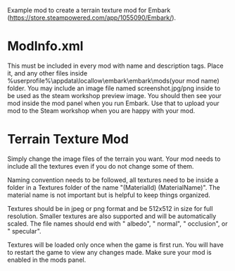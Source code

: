 Example mod to create a terrain texture mod for Embark (https://store.steampowered.com/app/1055090/Embark/).

# ModInfo.xml

This must be included in every mod with name and description tags. Place it, and any other files inside %userprofile%\appdata\locallow\embark\embark\mods\(your mod name) folder. You may include an image file named screenshot.jpg/png inside to be used as the steam workshop preview image. You should then see your mod inside the mod panel when you run Embark. Use that to upload your mod to the Steam workshop when you are happy with your mod.

# Terrain Texture Mod

Simply change the image files of the terrain you want. Your mod needs to include all the textures even if you do not change some of them.

Naming convention needs to be followed, all textures need to be inside a folder in a Textures folder of the name "(MaterialId) (MaterialName)". The material name is not important but is helpful to keep things organized.

Textures should be in jpeg or png format and be 512x512 in size for full resolution. Smaller textures are also supported and will be automatically scaled. The file names should end with " albedo", " normal", " occlusion", or " specular".

Textures will be loaded only once when the game is first run. You will have to restart the game to view any changes made. Make sure your mod is enabled in the mods panel.
